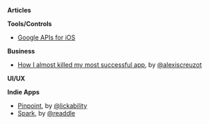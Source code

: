 **Articles**

**Tools/Controls**

* [Google APIs for iOS](https://developers.google.com/ios/cocoapods)

**Business**

* [How I almost killed my most successful app](https://medium.com/@kirualex/how-i-almost-killed-my-most-successful-app-9dbbd5a2144c), by [@alexiscreuzot](https://twitter.com/alexiscreuzot)

**UI/UX**

**Indie Apps**

* [Pinpoint](http://lickability.com/pinpoint/), by [@lickability](https://twitter.com/lickability)
* [Spark](https://itunes.apple.com/app/id997102246?mt=8), by [@readdle](https://twitter.com/readdle)
